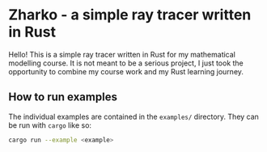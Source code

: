 # Zharko - a simple ray tracer written in Rust

Hello! This is a simple ray tracer written in Rust for my mathematical modelling course. It is not meant to be
a serious project, I just took the opportunity to combine my course work and my Rust learning journey.

## How to run examples

The individual examples are contained in the `examples/` directory. They can be run with `cargo` like so:

```bash
cargo run --example <example>
```
